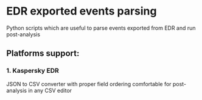 # EDR exported events parsing
Python scripts which are useful to parse events exported from EDR and run post-analysis

## Platforms support:
### 1. Kaspersky EDR
JSON to CSV converter with proper field ordering comfortable for post-analysis in any CSV editor
